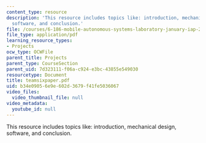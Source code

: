 ```yaml
---
content_type: resource
description: 'This resource includes topics like: introduction, mechanical design,
  software, and conclusion.'
file: /courses/6-186-mobile-autonomous-systems-laboratory-january-iap-2005/b34e09056e9e602d3679f41fe5036067_teamsixpaper.pdf
file_type: application/pdf
learning_resource_types:
- Projects
ocw_type: OCWFile
parent_title: Projects
parent_type: CourseSection
parent_uid: 7d323111-f06a-c924-e3bc-43855e549030
resourcetype: Document
title: teamsixpaper.pdf
uid: b34e0905-6e9e-602d-3679-f41fe5036067
video_files:
  video_thumbnail_file: null
video_metadata:
  youtube_id: null
---
```

This resource includes topics like: introduction, mechanical design, software, and conclusion.

